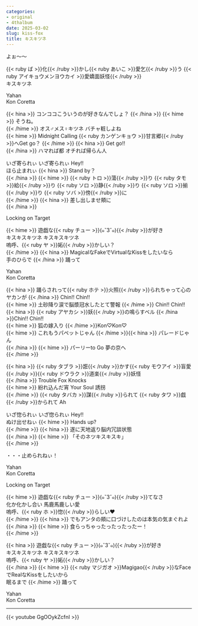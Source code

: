 ```yaml
---
categories:
- original
- 4thalbum
date: 2025-03-02
slug: kiss-fox
title: キスキツネ
---
```



よぉ～～

{{< ruby ば >}}化{{< /ruby >}}かし{{< ruby あいこ >}}愛乞{{< /ruby >}}う {{< ruby アイキョウメンヨウカイ >}}愛嬌面妖怪{{< /ruby >}}  
キスキツネ  

Yahan  
Kon Coretta  

{{< hina >}}
コンココこういうのが好きなんでしょ？
{{< /hina >}}
{{< hime >}}
そうね。  
{{< /hime >}}
オス♂メス♀キツネ バチャ粧しよね  
{{< hime >}}
Midnight Calling {{< ruby カンゲンキョウ >}}甘言郷{{< /ruby >}}へGet go？ 
{{< /hime >}}
{{< hina >}}
Get go!!  
{{< /hina >}}
ハマれば都 オチれば帰らん人  

いざ寄られぃ いざ寄られぃ Hey!!  
ほら止まれぃ 
{{< hina >}}
Stand by？  
{{< /hina >}}
{{< hime >}}
{{< ruby トロ >}}蕩{{< /ruby >}}り {{< ruby タモ >}}給{{< /ruby >}}り {{< ruby ソロ >}}静{{< /ruby >}}り {{< ruby ソロ >}}揃{{< /ruby >}}り {{< ruby ソバ >}}傍{{< /ruby >}}に  
{{< /hime >}}
{{< hina >}}
差し出しませ頬に  
{{< /hina >}}

Locking on Target  

{{< hime >}}
遊戯な{{< ruby チュー >}}(๑ˇ3ˇ๑){{< /ruby >}}が好き  
キスキスキツネ キスキスキツネ  
嗚呼、{{< ruby ヤ >}}妬{{< /ruby >}}かしい？  
{{< /hime >}}
{{< hina >}}
MagicalなFakeでVirtualなKissをしたいなら  
手のひらで 
{{< /hina >}}
踊って  

Yahan  
Kon Coretta  

{{< hina >}}
踊らされって{{< ruby ホテ >}}火照{{< /ruby >}}られちゃって心のヤカンが 
{{< /hina >}}
Chin!! Chin!!  
{{< hime >}}
土砂降り涙で脳漿冠水したとて警報 
{{< /hime >}}
Chin!! Chin!!  
{{< hina >}}
{{< ruby アヤカシ >}}妖{{< /ruby >}}の鳴らすベル 
{{< /hina >}}Chin!! Chin!!  
{{< hime >}}
狐の嫁入り
{{< /hime >}}Kon♡Kon♡  
{{< hime >}}
これもうパペットじゃん 
{{< /hime >}}{{< hina >}}
パレードじゃん  
{{< /hina >}}
{{< hime >}}
パーリーto Go 
夢の京へ  
{{< /hime >}}

{{< hina >}}
{{< ruby タブラ >}}誑{{< /ruby >}}かす{{< ruby モウアイ >}}盲愛{{< /ruby >}}{{< ruby ドウラク >}}道楽{{< /ruby >}}妖怪  
{{< /hina >}}
Trouble Fox Knocks  
{{< hime >}}
紛れ込んだ宵 Your Soul 誘拐  
{{< /hime >}}
{{< ruby タバカ >}}謀{{< /ruby >}}られて {{< ruby タワ >}}戯{{< /ruby >}}かられて Ah  

いざ惚られぃ いざ惚られぃ Hey!!  
ぬけ出せねぃ {{< hime >}}
Hands up?  
{{< /hime >}}
{{< hina >}}
遂に天地返り脳内冗談状態  
{{< /hina >}}
{{< hime >}}
「そのネツキスキスキ」  
{{< /hime >}}

・・・止められねぃ！  

Yahan  
Kon Coretta  

Locking on Target  

{{< hime >}}
遊戯な{{< ruby チュー >}}(๑ˇ3ˇ๑){{< /ruby >}}てなさ  
化か化かし合い 馬鹿馬鹿しい愛  
嗚呼、{{< ruby ホ >}}惚{{< /ruby >}}らしい♥  
{{< /hime >}}
{{< hina >}}
でもアンタの頬に口づけしたのは本気の気まぐれよ  
{{< /hina >}}
{{< hime >}}
食らっちゃったったったったー！  
{{< /hime >}}

{{< hina >}}
遊戯な{{< ruby チュー >}}(๑ˇ3ˇ๑){{< /ruby >}}が好き  
キスキスキツネ キスキスキツネ  
嗚呼、{{< ruby ヤ >}}妬{{< /ruby >}}かしい？  
{{< /hina >}}
{{< hime >}}
{{< ruby マジガオ >}}Magigao{{< /ruby >}}なFaceでRealなKissをしたいから  
眠るまで
{{< /hime >}}
 踊って  

Yahan  
Kon Coretta  

---

{{< youtube GgOOykZcfnI >}}